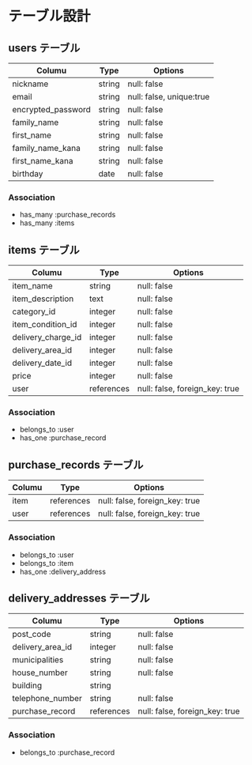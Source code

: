 # テーブル設計


## users テーブル

| Columu             | Type    | Options                  |
| ------------------ | ------- | ------------------------ |
| nickname           | string  | null: false              |
| email              | string  | null: false, unique:true |
| encrypted_password | string  | null: false              |
| family_name        | string  | null: false              |
| first_name         | string  | null: false              |
| family_name_kana   | string  | null: false              |
| first_name_kana    | string  | null: false              |
| birthday           | date    | null: false              |

### Association

- has_many :purchase_records
- has_many :items

## items テーブル

| Columu             | Type       | Options                        |
| ------------------ | ---------- | ------------------------------ |
| item_name          | string     | null: false                    |
| item_description   | text       | null: false                    |
| category_id        | integer    | null: false                    |
| item_condition_id  | integer    | null: false                    |
| delivery_charge_id | integer    | null: false                    |
| delivery_area_id   | integer    | null: false                    |
| delivery_date_id   | integer    | null: false                    |
| price              | integer    | null: false                    |
| user               | references | null: false, foreign_key: true |

### Association

- belongs_to :user
- has_one :purchase_record

## purchase_records テーブル

| Columu             | Type       | Options                        |
| ------------------ | ---------- | ------------------------------ |
| item               | references | null: false, foreign_key: true |
| user               | references | null: false, foreign_key: true |

### Association

- belongs_to :user
- belongs_to :item
- has_one :delivery_address


## delivery_addresses テーブル

| Columu             | Type       | Options                  |
| ------------------ | ---------- | ------------------------ |
| post_code          | string     | null: false              |
| delivery_area_id   | integer    | null: false              |
| municipalities     | string     | null: false              |
| house_number       | string     | null: false              |
| building           | string     |                          |
| telephone_number   | string     | null: false              |
| purchase_record    | references | null: false, foreign_key: true |

### Association

- belongs_to :purchase_record
